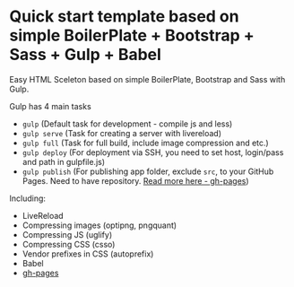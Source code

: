 Quick start template based on simple BoilerPlate + Bootstrap + Sass + Gulp + Babel
=============
Easy HTML Sceleton based on simple BoilerPlate, Bootstrap and Sass with Gulp.


Gulp has 4 main tasks

  - `gulp` (Default task for development - compile js and less)
  - `gulp serve` (Task for creating a server with livereload)
  - `gulp full` (Task for full build, include image compression and etc.)
  - `gulp deploy` (For deployment via SSH, you need to set host, login/pass and path in gulpfile.js)
  - `gulp publish` (For publishing app folder, exclude `src`, to your GitHub Pages. Need to have repository. [Read more here - gh-pages](https://github.com/tschaub/gh-pages))
  
  Including:
  - LiveReload
  - Compressing images (optipng, pngquant)
  - Compressing JS (uglify)
  - Compressing CSS (csso)
  - Vendor prefixes in CSS (autoprefix)
  - Babel
  - [gh-pages](https://github.com/tschaub/gh-pages)
